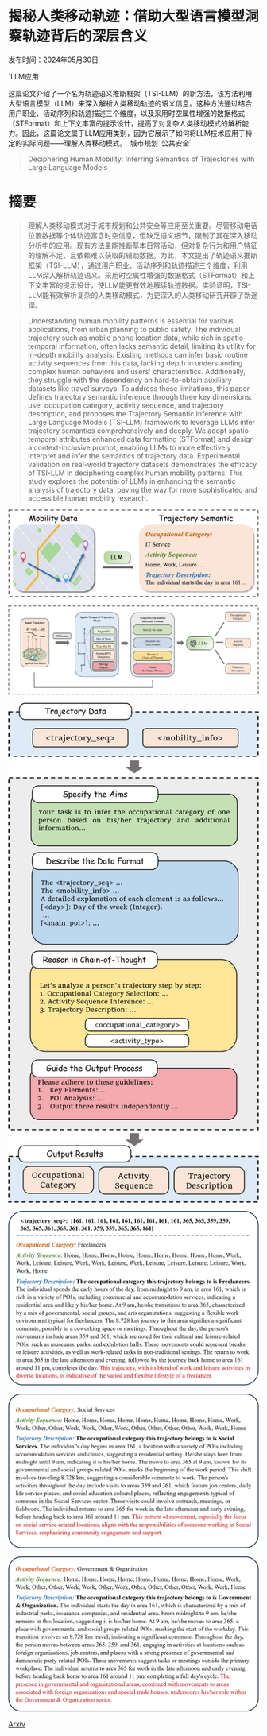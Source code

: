 # 揭秘人类移动轨迹：借助大型语言模型洞察轨迹背后的深层含义

发布时间：2024年05月30日

`LLM应用

这篇论文介绍了一个名为轨迹语义推断框架（TSI-LLM）的新方法，该方法利用大型语言模型（LLM）来深入解析人类移动轨迹的语义信息。这种方法通过结合用户职业、活动序列和轨迹描述三个维度，以及采用时空属性增强的数据格式（STFormat）和上下文丰富的提示设计，提高了对复杂人类移动模式的解析能力。因此，这篇论文属于LLM应用类别，因为它展示了如何将LLM技术应用于特定的实际问题——理解人类移动模式。` `城市规划` `公共安全`

> Deciphering Human Mobility: Inferring Semantics of Trajectories with Large Language Models

# 摘要

> 理解人类移动模式对于城市规划和公共安全等应用至关重要。尽管移动电话位置数据等个体轨迹富含时空信息，但缺乏语义细节，限制了其在深入移动分析中的应用。现有方法虽能推断基本日常活动，但对复杂行为和用户特征的理解不足，且依赖难以获取的辅助数据。为此，本文提出了轨迹语义推断框架（TSI-LLM），通过用户职业、活动序列和轨迹描述三个维度，利用LLM深入解析轨迹语义。采用时空属性增强的数据格式（STFormat）和上下文丰富的提示设计，使LLM能更有效地解读轨迹数据。实验证明，TSI-LLM能有效解析复杂的人类移动模式，为更深入的人类移动研究开辟了新途径。

> Understanding human mobility patterns is essential for various applications, from urban planning to public safety. The individual trajectory such as mobile phone location data, while rich in spatio-temporal information, often lacks semantic detail, limiting its utility for in-depth mobility analysis. Existing methods can infer basic routine activity sequences from this data, lacking depth in understanding complex human behaviors and users' characteristics. Additionally, they struggle with the dependency on hard-to-obtain auxiliary datasets like travel surveys. To address these limitations, this paper defines trajectory semantic inference through three key dimensions: user occupation category, activity sequence, and trajectory description, and proposes the Trajectory Semantic Inference with Large Language Models (TSI-LLM) framework to leverage LLMs infer trajectory semantics comprehensively and deeply. We adopt spatio-temporal attributes enhanced data formatting (STFormat) and design a context-inclusive prompt, enabling LLMs to more effectively interpret and infer the semantics of trajectory data. Experimental validation on real-world trajectory datasets demonstrates the efficacy of TSI-LLM in deciphering complex human mobility patterns. This study explores the potential of LLMs in enhancing the semantic analysis of trajectory data, paving the way for more sophisticated and accessible human mobility research.

![揭秘人类移动轨迹：借助大型语言模型洞察轨迹背后的深层含义](../../../paper_images/2405.19850/intro.png)

![揭秘人类移动轨迹：借助大型语言模型洞察轨迹背后的深层含义](../../../paper_images/2405.19850/tsi_llm1.png)

![揭秘人类移动轨迹：借助大型语言模型洞察轨迹背后的深层含义](../../../paper_images/2405.19850/prompt_up.png)

![揭秘人类移动轨迹：借助大型语言模型洞察轨迹背后的深层含义](../../../paper_images/2405.19850/result1.png)

![揭秘人类移动轨迹：借助大型语言模型洞察轨迹背后的深层含义](../../../paper_images/2405.19850/result2.png)

![揭秘人类移动轨迹：借助大型语言模型洞察轨迹背后的深层含义](../../../paper_images/2405.19850/result3.png)

[Arxiv](https://arxiv.org/abs/2405.19850)